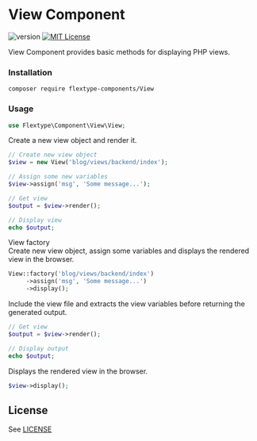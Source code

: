 # View Component
![version](https://img.shields.io/badge/version-1.1.0-brightgreen.svg?style=flat-square "Version")
[![MIT License](https://img.shields.io/badge/license-MIT-blue.svg?style=flat-square)](https://github.com/flextype-components/view/blob/master/LICENSE)

View Component provides basic methods for displaying PHP views.

### Installation

```
composer require flextype-components/View
```

### Usage

```php
use Flextype\Component\View\View;
```

Create a new view object and render it.
```php
// Create new view object
$view = new View('blog/views/backend/index');

// Assign some new variables
$view->assign('msg', 'Some message...');

// Get view
$output = $view->render();

// Display view
echo $output;
```

View factory  
Create new view object, assign some variables
and displays the rendered view in the browser.
```php
View::factory('blog/views/backend/index')
     ->assign('msg', 'Some message...')
     ->display();
```

Include the view file and extracts the view variables before returning the generated output.
```php
// Get view
$output = $view->render();

// Display output
echo $output;
```

Displays the rendered view in the browser.
```php
$view->display();
```

## License
See [LICENSE](https://github.com/flextype-components/view/blob/master/LICENSE)
